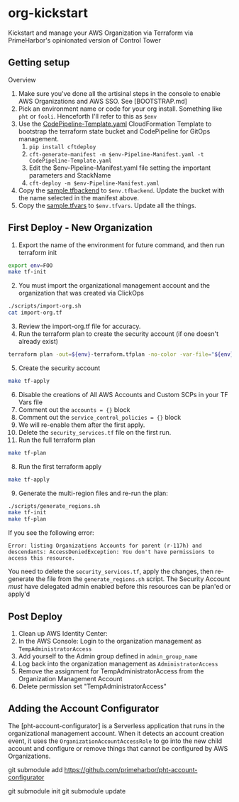 # org-kickstart

Kickstart and manage your AWS Organization via Terraform via PrimeHarbor's opinionated version of Control Tower

## Getting setup

Overview
1. Make sure you've done all the artisinal steps in the console to enable AWS Organizations and AWS SSO. See [BOOTSTRAP.md]
2. Pick an environment name or code for your org install. Something like `pht` or `fooli`. Henceforth I'll refer to this as `$env`
2. Use the [CodePipeline-Template.yaml](CodePipeline-Template.yaml) CloudFormation Template to bootstrap the terraform state bucket and CodePipeline for GitOps management.
	1. `pip install cftdeploy`
	2. `cft-generate-manifest -m $env-Pipeline-Manifest.yaml -t CodePipeline-Template.yaml`
	3. Edit the $env-Pipeline-Manifest.yaml file setting the important parameters and StackName
	4. `cft-deploy -m $env-Pipeline-Manifest.yaml`
3. Copy the [sample.tfbackend](sample.tfbackend) to `$env.tfbackend`. Update the bucket with the name selected in the manifest above.
3. Copy the [sample.tfvars](sample.tfvars) to `$env.tfvars`. Update all the things.


## First Deploy - New Organization

1. Export the name of the environment for future command, and then run terraform init
  ```bash
  export env=FOO
  make tf-init
  ```
2. You must import the organizational management account and the organization that was created via ClickOps
  ```bash
  ./scripts/import-org.sh
  cat import-org.tf
  ```
3. Review the import-org.tf file for accuracy.
4. Run the terraform plan to create the security account (if one doesn't already exist)
  ```bash
  terraform plan -out=${env}-terraform.tfplan -no-color -var-file="${env}.tfvars" -target module.organization.module.security_account
  ```
5. Create the security account
  ```bash
  make tf-apply
  ```
6. Disable the creations of All AWS Accounts and Custom SCPs in your TF Vars file
  1. Comment out the `accounts = {}` block
  2. Comment out the `service_control_policies = {}` block
  3. We will re-enable them after the first apply.
  4. Delete the `security_services.tf` file on the first run.
7. Run the full terraform plan
  ```bash
  make tf-plan
  ```
8. Run the first terraform apply
  ```bash
  make tf-apply
  ```
9. Generate the multi-region files and re-run the plan:
  ```bash
  ./scripts/generate_regions.sh
  make tf-init
  make tf-plan
  ```

If you see the following error:
```
Error: listing Organizations Accounts for parent (r-117h) and descendants: AccessDeniedException: You don't have permissions to access this resource.
```
You need to delete the `security_services.tf`, apply the changes, then re-generate the file from the `generate_regions.sh` script. The Security Account _must_ have delegated admin enabled before this resources can be plan'ed or apply'd


## Post Deploy

1. Clean up AWS Identity Center:
  1. In the AWS Console: Login to the organization management as `TempAdministratorAccess`
  1. Add yourself to the Admin group defined in `admin_group_name`
  2. Log back into the organization management as `AdministratorAccess`
  2. Remove the assignment for TempAdministratorAccess from the Organization Management Account
  3. Delete permission set "TempAdministratorAccess"


## Adding the Account Configurator

The [pht-account-configurator] is a Serverless application that runs in the organizational management account. When it detects an account creation event, it uses the `OrganizationAccountAccessRole` to go into the new child account and configure or remove things that cannot be configured by AWS Organizations.

git submodule add https://github.com/primeharbor/pht-account-configurator

git submodule init
git submodule update

<!--EOF
---



# Older notes follow. Ignore this


terraform plan -out=${env}-terraform.tfplan -no-color -var-file="${env}.tfvars" --target module.organization.data.aws_organizations_organizational_unit_descendant_accounts.accounts



module.organization.module.security_account.aws_organizations_account.account

  terraform plan -out=${env}-terraform.tfplan -no-color -var-file="${env}.tfvars" --target module.organization.module.security_account.aws_organizations_account.account
  make tf-apply


### Importing existing accounts

The [generate_accounts.sh](generate_accounts.sh) will list all of the accounts in your organization and create the necessary tfvars entry and `terraform import` commands. Run that script and it will create two files:
* add_to_tfvars.txt - a preformated list of account definitions to add to the `accounts` section of the $env.tfvars file.
* import_accounts.sh - a bash script that will perform the terraform import commands.

**Important** Remove both the SECURITY and PAYER accounts from both the organization.accounts block and from the import_accounts.sh script. These two accounts are _not_ managed with all the other workload accounts.


## Initial run
The first run is best done locally (not via CodePipeline), since multiple existing resources will probably need to be imported.

It's best to disable all the optional management during the first import.
Comment out the following in main.tf `module "organization" {}`

```hcl
cloudtrail_bucket_name = var.organization["cloudtrail_bucket_name"]
global_billing_contact  = var.organization["global_billing_contact"]
global_security_contact = var.organization["global_security_contact"]
billing_data_bucket_name = var.organization["billing_data_bucket_name"]
cur_report_frequency     = var.organization["cur_report_frequency"]
service_control_policies = var.organization["service_control_policies"]
```

Disable SSO and Audit Role in your main.tf `module "organization" {}`
```hcl
disable_sso_management    = true
deploy_audit_role = false
```

Disable all the security services to start with in your tfvars file:
```hcl
  security_services = {
    disable_guardduty   = true
    disable_securityhub = true
    disable_macie 		= true
    disable_inspector	= true
  }
```


**Import existing required resources**
Set the SECURITY_ACCOUNT and PAYER_ACCOUNT variables to their respective 12 digit AWS account IDs
```bash
SECURITY_ACCOUNT=222222222222
PAYER_ACCOUNT=111111111111
ORG=`aws organizations describe-organization --query Organization.Id --output text`
make env=$env tf-init
./tf-import.sh module.organization.module.security_account.aws_organizations_account.account $SECURITY_ACCOUNT
./tf-import.sh module.organization.aws_organizations_account.payer $PAYER_ACCOUNT
./tf-import.sh module.organization.aws_organizations_organization.org $ORG
./tf-import.sh module.organization.aws_organizations_delegated_administrator.cloudformation $SECURITY_ACCOUNT/member.org.stacksets.cloudformation.amazonaws.com
./tf-import.sh module.organization.aws_organizations_delegated_administrator.sso $SECURITY_ACCOUNT/sso.amazonaws.com

# Include any pre-existing Organizational units here. If there are none, then org-kickstart will create them.
./tf-import.sh module.organization.aws_organizations_organizational_unit.governance_ou ou-rrrr-uuuuuuu
./tf-import.sh module.organization.aws_organizations_organizational_unit.workloads_ou ou-rrrr-uuuuuuu
./tf-import.sh module.organization.aws_organizations_organizational_unit.sandbox_ou ou-rrrr-uuuuuuu
./tf-import.sh module.organization.aws_organizations_organizational_unit.suspended_ou ou-rrrr-uuuuuuu


# Import all the AWS accounts
bash ./import_accounts.sh
```

You may see the following error, which means one of the above imports doesn't yet exist (typically on the delegated_administrator).
>	│ Error: Cannot import non-existent remote object

These can be ignored as org-kickstart will create what is missing.

Next run a terraform plan to see what will be created, altered, or destroyed. Stop here if anything will be destroyed.

```
make tf-plan
Plan: 6 to add, 27 to change, 0 to destroy.
```

To analyze what may happen:
```bash
make tf-show | grep "will be created"
  # module.organization.aws_organizations_delegated_administrator.sso will be created
  # module.organization.aws_organizations_organizational_unit.sandbox_ou will be created
  # module.organization.aws_organizations_organizational_unit.suspended_ou will be created
  # module.organization.aws_organizations_organizational_unit.workloads_ou will be created
  # module.organization.aws_organizations_policy.ai_policy will be created
  # module.organization.aws_organizations_policy_attachment.ai_policy_root will be created

make tf-show | grep "will be updated"
  # module.organization.aws_organizations_account.payer will be updated in-place
  # module.organization.aws_organizations_organization.org will be updated in-place
  # module.organization.aws_organizations_organizational_unit.governance_ou will be updated in-place
  # module.organization.module.accounts["xxxxxxxxxxxx"].aws_organizations_account.account will be updated in-place
  # module.organization.module.accounts["yyyyyyyyyyyy"].aws_organizations_account.account will be updated in-place
  # module.organization.module.accounts["zzzzzzzzzzzz"].aws_organizations_account.account will be updated in-place
  ...
  # module.organization.module.security_account.aws_organizations_account.account will be updated in-place

```
-->
